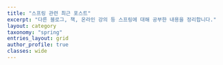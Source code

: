 ```yaml
---
title: "스프링 관련 최근 포스트"
excerpt: "다른 블로그, 책, 온라인 강의 등 스프링에 대해 공부한 내용을 정리합니다."
layout: category
taxonomy: "spring"
entries_layout: grid
author_profile: true
classes: wide
---
```


